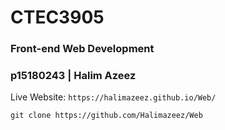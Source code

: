 # CTEC3905
### Front-end Web Development
### p15180243 | Halim Azeez

Live Website: `https://halimazeez.github.io/Web/`

`git clone https://github.com/Halimazeez/Web`
